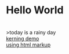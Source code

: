  # Hello World
<br/>>today is a rainy day<br/>
[kerning demo](https://karenanndonnachie.github.io/demo/TextSimpleKerning/)<br/>
<a href="https://karenanndonnachie.github.io/demo/TextSimpleKerning/index.html" target="_blank">using html markup</a>
